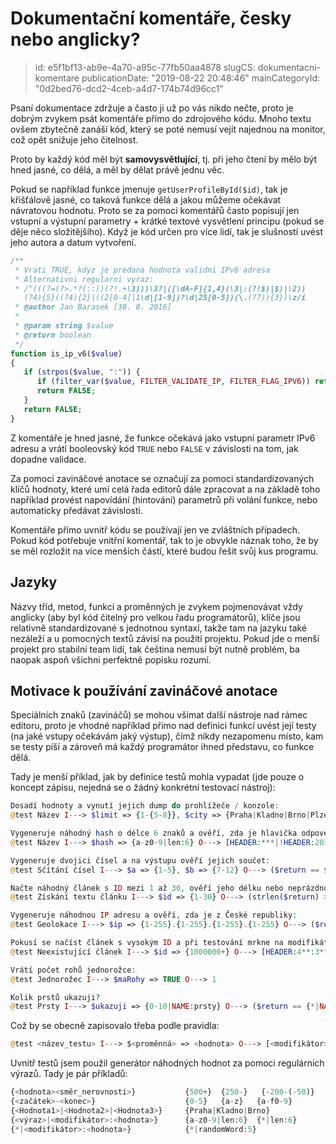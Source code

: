 Dokumentační komentáře, česky nebo anglicky?
================================

> id: e5f1bf13-ab9e-4a70-a95c-77fb50aa4878
> slugCS: dokumentacni-komentare
> publicationDate: "2019-08-22 20:48:46"
> mainCategoryId: "0d2bed76-dcd2-4ceb-a4d7-174b74d96cc1"

Psaní dokumentace zdržuje a často ji už po vás nikdo nečte, proto je dobrým zvykem psát komentáře přímo do zdrojového kódu. Mnoho textu ovšem zbytečně zanáší kód, který se poté nemusí vejít najednou na monitor, což opět snižuje jeho čitelnost.

Proto by každý kód měl být **samovysvětlující**, tj. při jeho čtení by mělo být hned jasné, co dělá, a měl by dělat právě jednu věc.

Pokud se například funkce jmenuje `getUserProfileById($id)`, tak je křišťálově jasné, co taková funkce dělá a jakou můžeme očekávat návratovou hodnotu. Proto se za pomoci komentářů často popisují jen vstupní a výstupní parametry + krátké textové vysvětlení principu (pokud se děje něco složitějšího). Když je kód určen pro více lidí, tak je slušností uvést jeho autora a datum vytvoření.

```php
/**
 * Vrati TRUE, kdyz je predana hodnota validni IPv6 adresa
 * Alternativni regularni vyraz:
 * /^(((?=(?>.*?(::))(?!.+\3)))\3?|([\dA-F]{1,4}(\3|:(?!$)|$)|\2))
   (?4){5}((?4){2}|((2[0-4]|1\d|[1-9])?\d|25[0-5])(\.(?7)){3})\z/i
 * @author Jan Barasek [30. 8. 2016]
 *
 * @param string $value
 * @return boolean
 */
function is_ip_v6($value)
{
   if (strpos($value, ":")) {
      if (filter_var($value, FILTER_VALIDATE_IP, FILTER_FLAG_IPV6)) return TRUE;
      return FALSE;
   }
   return FALSE;
}
```


Z komentáře je hned jasné, že funkce očekává jako vstupní parametr IPv6 adresu a vrátí booleovský kód `TRUE` nebo `FALSE` v závislosti na tom, jak dopadne validace.

Za pomoci zavináčové anotace se označují za pomoci standardizovaných klíčů hodnoty, které umí celá řada editorů dále zpracovat a na základě toho například provést napovídání (hintování) parametrů při volání funkce, nebo automaticky předávat závislosti.

Komentáře přímo uvnitř kódu se používají jen ve zvláštních případech. Pokud kód potřebuje vnitřní komentář, tak to je obvykle náznak toho, že by se měl rozložit na více menších částí, které budou řešit svůj kus programu.

Jazyky
--------------

Názvy tříd, metod, funkcí a proměnných je zvykem pojmenovávat vždy anglicky (aby byl kód čitelný pro velkou řadu programátorů), klíče jsou relativně standardizované s jednotnou syntaxí, takže tam na jazyku také nezáleží a u pomocných textů závisí na použití projektu. Pokud jde o menší projekt pro stabilní team lidí, tak čeština nemusí být nutně problém, ba naopak aspoň všichni perfektně popisku rozumí.

Motivace k používání zavináčové anotace
-------------------

Speciálních znaků (zavináčů) se mohou všímat další nástroje nad rámec editoru, proto je vhodné například přímo nad definici funkcí uvést její testy (na jaké vstupy očekávám jaký výstup), čímž nikdy nezapomenu místo, kam se testy píší a zároveň má každý programátor ihned představu, co funkce dělá.

Tady je menší příklad, jak by definice testů mohla vypadat (jde pouze o koncept zápisu, nejedná se o žádný konkrétní testovací nástroj):

```php
Dosadí hodnoty a vynutí jejich dump do prohlížeče / konzole:
@test Název I---> $limit => {1-{5-8}}, $city => {Praha|Kladno|Brno|Plzeň} O---> [DUMP]

Vygeneruje náhodný hash o délce 6 znaků a ověří, zda je hlavička odpovědi jakákoli, kromě 201:
@test Název I---> $hash => {a-z0-9|len:6} O---> [HEADER:***|!HEADER:201]

Vygeneruje dvojici čísel a na výstupu ověří jejich součet:
@test Sčítání čísel I---> $a => {1-5}, $b => {7-12} O---> ($return == $a+$b)

Načte náhodný článek s ID mezi 1 až 30, ověří jeho délku nebo neprázdnost:
@test Získání textu článku I---> $id => {1-30} O---> (strlen($return) > 64 || $return != NULL)

Vygeneruje náhodnou IP adresu a ověří, zda je z České republiky:
@test Geolokace I---> $ip => {1-255}.{1-255}.{1-255}.{1-255} O---> ($return['country'] == 'CS')

Pokusí se načíst článek s vysokým ID a při testování mrkne na modifikátory (filtry):
@test Neexistující článek I---> $id => {1000000+} O---> [HEADER:4**:3**|NOCONTENT]

Vrátí počet rohů jednorožce:
@test Jednorožec I---> $maRohy => TRUE O---> 1

Kolik prstů ukazuji?
@test Prsty I---> $ukazuji => {0-10|NAME:prsty} O---> ($return == {*|NAME:prsty})
```


Což by se obecně zapisovalo třeba podle pravidla:

```php
@test <název_testu> I---> $<proměnná> => <hodnota> O---> [<modifikátor>:<hodnota>] (<výraz_platnosti>)
```


Uvnitř testů jsem použil generátor náhodných hodnot za pomoci regulárních výrazů.
Tady je pár příkladů:

```php
{<hodnota><směr_nerovnosti>}           {500+}  {250-}   {-200-(-50)}
{<začátek>-<konec>}                    {0-5}   {a-z}   {a-f0-9}
{<Hodnota1>|<Hodnota2>|<Hodnota3>}     {Praha|Kladno|Brno}
{<výraz>|<modifikátor>:<hodnota>}      {a-z0-9|len:6}  {*|len:6}
{*|<modifikátor>:<hodnota>}            {*|randomWord:5}
```
